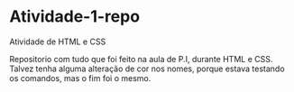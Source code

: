 # Atividade-1-repo
Atividade de HTML e CSS

Repositorio com tudo que foi feito na aula de P.I, durante HTML e CSS.
Talvez tenha alguma alteração de cor nos nomes, porque estava testando os comandos, mas o fim foi o mesmo.